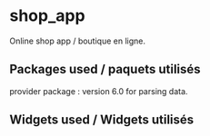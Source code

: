 # shop_app

Online shop app / boutique en ligne.

## Packages used / paquets utilisés
provider package : version 6.0 for parsing data.

## Widgets used / Widgets utilisés


